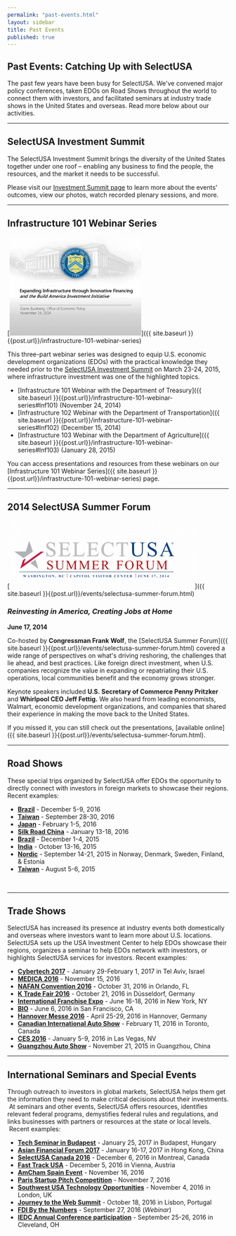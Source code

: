 ```yaml
---
permalink: "past-events.html"
layout: sidebar
title: Past Events
published: true
---
```


## Past Events: Catching Up with SelectUSA

The past few years have been busy for SelectUSA. We've convened major policy conferences, taken EDOs on Road Shows throughout the world to connect them with investors, and facilitated seminars at industry trade shows in the United States and overseas. Read more below about our activities.

* * *

## SelectUSA Investment Summit

The SelectUSA Investment Summit brings the diversity of the United States together under one roof – enabling any business to find the people, the resources, and the market it needs to be successful.

Please visit our <a href="https://www.selectusa.gov/selectusa-summit">Investment Summit page</a> to learn more about the events' outcomes, view our photos, watch recorded plenary sessions, and more.

* * *

## Infrastructure 101 Webinar Series

<span class="imgright">[![Infrastructure 101 Webinar](images/selectusa_infrastructure_101_webinar_2014-11-24_page_01_0-300x225.jpg "Infrastructure 101 Webinar")]({{ site.baseurl }}{{post.url}}/infrastructure-101-webinar-series)</span>

This three-part webinar series was designed to equip U.S. economic development organizations (EDOs) with the practical knowledge they needed prior to the&nbsp;[SelectUSA Investment Summit](http://www.selectusasummit.com/)&nbsp;on March 23-24, 2015, where infrastructure investment was one of the highlighted topics.

*   [Infrastructure 101 Webinar with the Department of Treasury]({{ site.baseurl }}{{post.url}}/infrastructure-101-webinar-series#Inf101)&nbsp;(November 24, 2014)
*   [Infrastructure 102 Webinar with the Department of Transportation]({{ site.baseurl }}{{post.url}}/infrastructure-101-webinar-series#Inf102)&nbsp;(December 15, 2014)
*   [Infrastructure 103 Webinar with the Department of Agriculture]({{ site.baseurl }}{{post.url}}/infrastructure-101-webinar-series#Inf103)&nbsp;(January 28, 2015)

You can access presentations and resources from these webinars on our [Infrastructure 101 Webinar Series]({{ site.baseurl }}{{post.url}}/infrastructure-101-webinar-series) page.

***

## 2014 SelectUSA Summer Forum

<span class="imgright">[![SelectUSA Summer Forum Logo](images/summer_forum_logo-422x155.png "SelectUSA Summer Forum Logo")]({{ site.baseurl }}{{post.url}}/events/selectusa-summer-forum.html)</span>

### *Reinvesting in America, Creating Jobs at Home*

**June 17, 2014**

Co-hosted by **Congressman Frank Wolf**, the [SelectUSA Summer Forum]({{ site.baseurl }}{{post.url}}/events/selectusa-summer-forum.html) covered a wide range of perspectives on what's driving reshoring, the challenges that lie ahead, and best practices. Like foreign direct investment, when U.S. companies recognize the value in expanding or repatriating their U.S. operations, local communities benefit and the economy grows stronger.

Keynote speakers included **U.S.&nbsp;Secretary of Commerce Penny Pritzker** and **Whirlpool CEO Jeff Fettig.** We also heard from leading economists, Walmart, economic development organizations, and companies that shared their experience in making the move back to the United States.

If you missed it, you can still check out the presentations,&nbsp;[available online]({{ site.baseurl }}{{post.url}}/events/selectusa-summer-forum.html).

* * *

## Road Shows

These special trips organized by SelectUSA offer EDOs the opportunity to directly connect with investors in foreign markets to showcase their regions. Recent examples:

*   [**Brazil**]({{base.url}}/events/brazil-2016.html) - December 5-9, 2016
*   [**Taiwan**]({{base.url}}events/2016-taiwan-road-show.html) - September 28-30, 2016
*   [**Japan**]({{base.url}}events/japan-road-show.html) - February 1-5, 2016
*   [**Silk Road China**]({{base.url}}/events/silk-road-china-road-show.html) - January 13-18, 2016
*   [**Brazil**]({{base.url}}/events/selectusa-brazil-road-show.html) - December 1-4, 2015
*   [**India**]({{base.url}}/events/india-road-show.html) - October 13-16, 2015
*   [**Nordic**]({{base.url}}/events/selectusa-road-show-nordics.html) - September 14-21, 2015 in Norway, Denmark, Sweden, Finland, & Estonia
*   [**Taiwan**]({{base.url}}/events/selectusa-taiwan-road-show.html) - August 5-6, 2015

&nbsp;

* * *

## Trade Shows

SelectUSA has increased its presence at industry events both domestically and overseas where investors want to learn more about U.S. locations. SelectUSA sets up the USA Investment Center to help EDOs showcase their regions, organizes a seminar to help EDOs network with investors, or highlights SelectUSA services for investors. Recent examples:

*   [**Cybertech 2017**]({{base.url}}/events/cybertech-2017.html) - January 29-February 1, 2017 in Tel Aviv, Israel
*   [**MEDICA 2016**]({{base.url}}/events/medica-2016.html) - November 15, 2016
*   [**NAFAN Convention 2016**]({{base.url}}/events/nafan-2016.html) - October 31, 2016 in Orlando, FL
*   [**K Trade Fair 2016**]({{base.url}}/events/k-trade-fair-2016.html) - October 21, 2016 in Düsseldorf, Germany
*   [**International Franchise Expo**]({{base.url}}/events/IFE_2016.html) - June 16-18, 2016 in New York, NY
*   [**BIO**]({{base.url}}/events/bio2016.html) - June 6, 2016 in San Francisco, CA
*   [**Hannover Messe 2016**]({{base.url}}/events/selectusa-hannover-messe-2016.html) - April 25-29, 2016 in Hannover, Germany
*   [**Canadian International Auto Show**]({{base.url}}events/canada-auto-show.html) - February 11, 2016 in Toronto, Canada
*   [**CES 2016**]({{base.url}}/events/selectusa-ces2016.html) - January 5-9, 2016 in Las Vegas, NV
*   [**Guangzhou Auto Show**]({{base.url}}/events/guangzhou-auto-show.html) - November 21, 2015 in Guangzhou, China

* * *

## International Seminars and Special Events

Through outreach to investors in global markets, SelectUSA helps them get the information they need to make critical decisions about their investments. &nbsp;At seminars and other events, SelectUSA offers resources, identifies relevant federal programs, demystifies federal rules and regulations, and links businesses with partners or resources at the state or local levels. &nbsp;Recent examples:

*   [**Tech Seminar in Budapest**]({{base.url}}/events/tech-sem-budapest) - January 25, 2017 in Budapest, Hungary
*   [**Asian Financial Forum 2017**]({{base.url}}/events/selectusa-aff-2017) - January 16-17, 2017 in Hong Kong, China
*   [**SelectUSA Canada 2016**]({{base.url}}/events/selectusa-canada-2016) - December 6, 2016 in Montreal, Canada
*   [**Fast Track USA**]({{base.url}}/events/fast-track-usa-2016.html) - December 5, 2016 in Vienna, Austria
*   [**AmCham Spain Event**]({{base.url}}/events/amcham-spain-2016.html) - November 16, 2016
*   [**Paris Startup Pitch Competition**]({{base.url}}/events/paris-startup-competition-2016.html) - November 7, 2016
*   [**Southwest USA Technology Opportunities**]({{base.url}}/events/gpec-2016.html) - November 4, 2016 in London, UK
*   [**Journey to the Web Summit**]({{base.url}}/events/microsoft-websummit-2016.html) - October 18, 2016 in Lisbon, Portugal
*   [**FDI By the Numbers**]({{base.url}}/events/fdi-webinar-sept-2016.html) - September 27, 2016 (_Webinar_)
*   [**IEDC Annual Conference participation**]({{base.url}}/events/2016-iedc.html) - September 25-26, 2016 in Cleveland, OH
